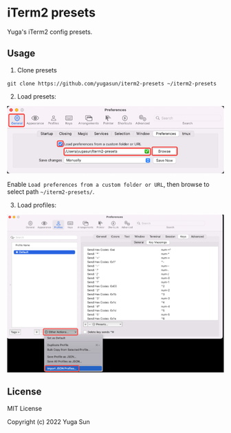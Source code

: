 # iTerm2 presets

Yuga's iTerm2 config presets.

## Usage

1. Clone presets

```
git clone https://github.com/yugasun/iterm2-presets ~/iterm2-presets
```

2. Load presets:

![Load Presets](assets/load-presets.png)

Enable `Load preferences from a custom folder or URL`, then browse to select path `~/iterm2-presets/`.

3. Load profiles:

![Load Profiles](assets/load-profiles.png)

## License

MIT License

Copyright (c) 2022 Yuga Sun
